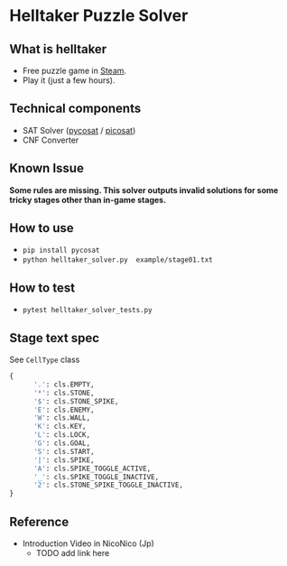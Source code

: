 # Helltaker Puzzle Solver

## What is helltaker
- Free puzzle game in [Steam](https://store.steampowered.com/app/1289310/Helltaker/).
- Play it (just a few hours).

## Technical components
- SAT Solver ([pycosat](https://github.com/ContinuumIO/pycosat) / [picosat](http://fmv.jku.at/picosat/))
- CNF Converter

## Known Issue
**Some rules are missing. This solver outputs invalid solutions for some tricky stages other than in-game stages.**


## How to use
- `pip install pycosat`
- `python helltaker_solver.py  example/stage01.txt`


## How to test
- `pytest helltaker_solver_tests.py`

## Stage text spec
See `CellType` class

```python
{
      '.': cls.EMPTY,
      '*': cls.STONE,
      '$': cls.STONE_SPIKE,
      'E': cls.ENEMY,
      'W': cls.WALL,
      'K': cls.KEY,
      'L': cls.LOCK,
      'G': cls.GOAL,
      'S': cls.START,
      '|': cls.SPIKE,
      'A': cls.SPIKE_TOGGLE_ACTIVE,
      '_': cls.SPIKE_TOGGLE_INACTIVE,
      '2': cls.STONE_SPIKE_TOGGLE_INACTIVE,
}
```


## Reference
- Introduction Video in NicoNico (Jp)
    - TODO add link here